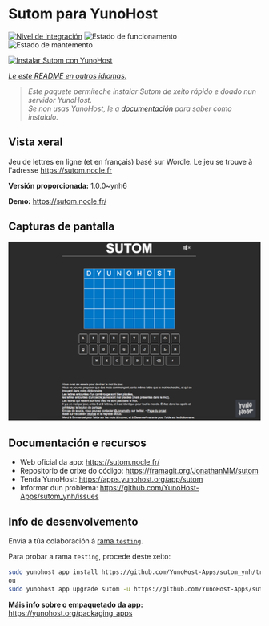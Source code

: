 <!--
NOTA: Este README foi creado automáticamente por <https://github.com/YunoHost/apps/tree/master/tools/readme_generator>
NON debe editarse manualmente.
-->

# Sutom para YunoHost

[![Nivel de integración](https://dash.yunohost.org/integration/sutom.svg)](https://dash.yunohost.org/appci/app/sutom) ![Estado de funcionamento](https://ci-apps.yunohost.org/ci/badges/sutom.status.svg) ![Estado de mantemento](https://ci-apps.yunohost.org/ci/badges/sutom.maintain.svg)

[![Instalar Sutom con YunoHost](https://install-app.yunohost.org/install-with-yunohost.svg)](https://install-app.yunohost.org/?app=sutom)

*[Le este README en outros idiomas.](./ALL_README.md)*

> *Este paquete permíteche instalar Sutom de xeito rápido e doado nun servidor YunoHost.*  
> *Se non usas YunoHost, le a [documentación](https://yunohost.org/install) para saber como instalalo.*

## Vista xeral

Jeu de lettres en ligne (et en français) basé sur Wordle. Le jeu se trouve à l'adresse https://sutom.nocle.fr


**Versión proporcionada:** 1.0.0~ynh6

**Demo:** <https://sutom.nocle.fr/>

## Capturas de pantalla

![Captura de pantalla de Sutom](./doc/screenshots/screenshot.png)

## Documentación e recursos

- Web oficial da app: <https://sutom.nocle.fr/>
- Repositorio de orixe do código: <https://framagit.org/JonathanMM/sutom>
- Tenda YunoHost: <https://apps.yunohost.org/app/sutom>
- Informar dun problema: <https://github.com/YunoHost-Apps/sutom_ynh/issues>

## Info de desenvolvemento

Envía a túa colaboración á [rama `testing`](https://github.com/YunoHost-Apps/sutom_ynh/tree/testing).

Para probar a rama `testing`, procede deste xeito:

```bash
sudo yunohost app install https://github.com/YunoHost-Apps/sutom_ynh/tree/testing --debug
ou
sudo yunohost app upgrade sutom -u https://github.com/YunoHost-Apps/sutom_ynh/tree/testing --debug
```

**Máis info sobre o empaquetado da app:** <https://yunohost.org/packaging_apps>
